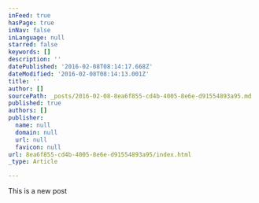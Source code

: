 ```yaml
---
inFeed: true
hasPage: true
inNav: false
inLanguage: null
starred: false
keywords: []
description: ''
datePublished: '2016-02-08T08:14:17.668Z'
dateModified: '2016-02-08T08:14:13.001Z'
title: ''
author: []
sourcePath: _posts/2016-02-08-8ea6f855-cd4b-4005-8e6e-d91554893a95.md
published: true
authors: []
publisher:
  name: null
  domain: null
  url: null
  favicon: null
url: 8ea6f855-cd4b-4005-8e6e-d91554893a95/index.html
_type: Article

---
```

This is a new post